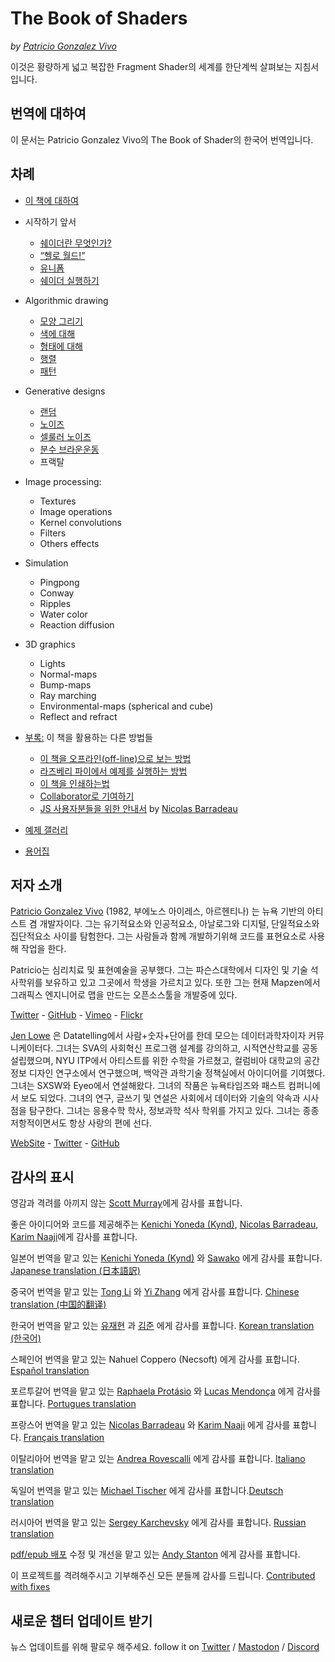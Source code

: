 <canvas id="custom" class="canvas" data-fragment-url="examples/moon.frag" data-textures="examples/images/moon-texture.jpg" width="350px" height="350px"></canvas>

# The Book of Shaders
*by [Patricio Gonzalez Vivo](http://patriciogonzalezvivo.com/)*

이것은 황량하게 넓고 복잡한 Fragment Shader의 세계를 한단계씩 살펴보는 지침서입니다.

## 번역에 대하여

이 문서는 Patricio Gonzalez Vivo의 The Book of Shader의 한국어 번역입니다.

<div class="header">
<a href="https://www.paypal.com/cgi-bin/webscr?cmd=_s-xclick&hosted_button_id=B5FSVSHGEATCG" style="float: right;"><img src="https://www.paypalobjects.com/en_US/i/btn/btn_donate_SM.gif" alt=""></a>
</div>

## 차례

* [이 책에 대하여](00/?lan=kr)

* 시작하기 앞서
    * [쉐이더란 무엇인가?](01/?lan=kr)
    * [“헬로 월드!”](02/?lan=kr)
    * [유니폼](03/?lan=kr)
	* [쉐이더 실행하기](04/?lan=kr)

* Algorithmic drawing
    * [모양 그리기](05/?lan=kr)
    * [색에 대해](06/?lan=kr)
    * [형태에 대해](07/?lan=kr)
    * [행렬](08/?lan=kr)
    * [패턴](09/?lan=kr)

* Generative designs
    * [랜덤](10/?lan=kr)
    * [노이즈](11/?lan=kr)
    * [셀룰러 노이즈](12/?lan=kr)
    * [분수 브라운운동](13/?lan=kr)
    * 프랙탈

* Image processing:
    * Textures
    * Image operations
    * Kernel convolutions
    * Filters
    * Others effects

* Simulation
    * Pingpong
    * Conway
    * Ripples
    * Water color
    * Reaction diffusion

* 3D graphics
    * Lights
    * Normal-maps
    * Bump-maps
    * Ray marching
    * Environmental-maps (spherical and cube)
    * Reflect and refract

* [부록:](appendix/) 이 책을 활용하는 다른 방법들
	* [이 책을 오프라인(off-line)으로 보는 방법](appendix/00/)
	* [라즈베리 파이에서 예제를 실행하는 방법](appendix/01/)
	* [이 책을 인쇄하는법](appendix/02/)
    * [Collaborator로 기여하기](appendix/03/)
    * [JS 사용자분들을 위한 안내서](appendix/04/) by [Nicolas Barradeau](http://www.barradeau.com/)

* [예제 갤러리](examples/)

* [용어집](glossary/)

## 저자 소개

[Patricio Gonzalez Vivo](http://patriciogonzalezvivo.com/) (1982, 부에노스 아이레스, 아르헨티나) 는 뉴욕 기반의 아티스트 겸 개발자이다. 그는 유기적요소와 인공적요소, 아날로그와 디지털, 단일적요소와 집단적요소 사이를 탐험한다. 그는 사람들과 함께 개발하기위해 코드를 표현요소로 사용해 작업을 한다.

Patricio는 심리치료 및 표현예술을 공부했다. 그는 파슨스대학에서 디자인 및 기술 석사학위를 보유하고 있고 그곳에서 학생을 가르치고 있다. 또한 그는 현재 Mapzen에서 그래픽스 엔지니어로 맵을 만드는 오픈소스툴을 개발중에 있다.

<div class="header"><a href="https://twitter.com/patriciogv" target="_blank">Twitter</a> - <a href="https://github.com/patriciogonzalezvivo" target="_blank">GitHub</a> - <a href="https://vimeo.com/patriciogv" target="_blank">Vimeo</a> - <a href="https://www.flickr.com/photos/106950246@N06/" target="_blank"> Flickr</a></div>  

  
[Jen Lowe](http://jenlowe.net/) 은 Datatelling에서 사람+숫자+단어를 한데 모으는 데이터과학자이자 커뮤니케이터다. 그녀는 SVA의 사회혁신 프로그램 설계를 강의하고, 시적연산학교를 공동 설립했으며, NYU ITP에서 아티스트를 위한 수학을 가르쳤고, 컬럼비아 대학교의 공간 정보 디자인 연구소에서 연구했으며, 백악관 과학기술 정책실에서 아이디어를 기여했다. 그녀는 SXSW와 Eyeo에서 연설해왔다. 그녀의 작품은 뉴욕타임즈와 패스트 컴퍼니에서 보도 되었다. 그녀의 연구, 글쓰기 및 연설은 사회에서 데이터와 기술의 약속과 시사점을 탐구한다. 그녀는 응용수학 학사, 정보과학 석사 학위를 가지고 있다. 그녀는 종종 저항적이면서도 항상 사랑의 편에 선다.

<div class="header"> <a href="http://jenlowe.net/" target="_blank">WebSite</a> - <a href="https://twitter.com/datatelling" target="_blank">Twitter</a> - <a href="https://github.com/datatelling" target="_blank">GitHub</a></div>


## 감사의 표시

영감과 격려를 아끼지 않는 [Scott Murray](http://alignedleft.com/)에게 감사를 표합니다.

좋은 아이디어와 코드를 제공해주는 [Kenichi Yoneda (Kynd)](https://twitter.com/kyndinfo), [Nicolas Barradeau](https://twitter.com/nicoptere), [Karim Naaji](http://karim.naaji.fr/)에게 감사를 표합니다.

일본어 번역을 맡고 있는 [Kenichi Yoneda (Kynd)](https://twitter.com/kyndinfo) 와 [Sawako](https://twitter.com/sawakohome) 에게 감사를 표합니다. [Japanese translation (日本語訳)](?lan=jp)

중국어 번역을 맡고 있는 [Tong Li](https://www.facebook.com/tong.lee.9484) 와 [Yi Zhang](https://www.facebook.com/archer.zetta?pnref=story) 에게 감사를 표합니다. [Chinese translation (中国的翻译)](?lan=ch)

한국어 번역을 맡고 있는 [유재현](https://www.facebook.com/fkkcloud) 과  [김준](https://github.com/rlawns324) 에게 감사를 표합니다. [Korean translation (한국어)](?lan=kr)

스페인어 번역을 맡고 있는 Nahuel Coppero (Necsoft) 에게 감사를 표합니다. [Español translation](?lan=es)

포르투갈어 번역을 맡고 있는 [Raphaela Protásio](https://github.com/Rawphs) 와 [Lucas Mendonça](https://github.com/luuchowl) 에게 감사를 표합니다. [Portugues translation](?lan=pt)

프랑스어 번역을 맡고 있는 [Nicolas Barradeau](https://twitter.com/nicoptere) 와 [Karim Naaji](http://karim.naaji.fr/) 에게 감사를 표합니다. [Français translation](?lan=fr)

이탈리아어 번역을 맡고 있는 [Andrea Rovescalli](https://www.earove.info) 에게 감사를 표합니다. [Italiano translation](?lan=it)

독일어 번역을 맡고 있는 [Michael Tischer](http://www.mitinet.de) 에게 감사를 표합니다.[Deutsch translation](?lan=de)

러시아어 번역을 맡고 있는 [Sergey Karchevsky](https://www.facebook.com/sergey.karchevsky.3) 에게 감사를 표합니다. [Russian translation](?lan=ru)

[pdf/epub 배포](https://thebookofshaders.com/appendix/02/) 수정 및 개선을 맡고 있는 [Andy Stanton](https://andy.stanton.is/) 에게 감사를 표합니다.

이 프로젝트를 격려해주시고 기부해주신 모든 분들께 감사를 드립니다. [Contributed with fixes](https://github.com/patriciogonzalezvivo/thebookofshaders/graphs/contributors)

## 새로운 챕터 업데이트 받기

뉴스 업데이트를 위해 팔로우 해주세요. follow it on [Twitter](https://twitter.com/bookofshaders) / <a rel="me" href="https://mastodon.gamedev.place/@bookofshaders">Mastodon</a> / [Discord](shader.zone) 

<div id="fd-form-623359074e5181d777e479f9"></div>
<script>
  window.fd('form', {
    formId: '623359074e5181d777e479f9',
    containerEl: '#fd-form-623359074e5181d777e479f9'
  });
</script>